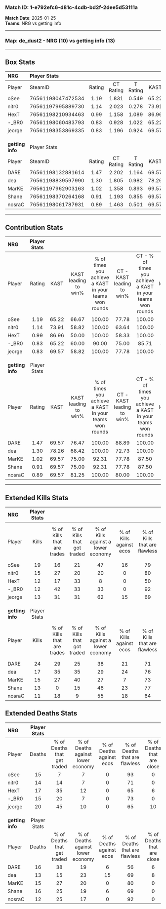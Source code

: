 ### Match ID: 1-e792efc6-d81c-4cdb-bd2f-2dee5d53111a  
**Match Date**: 2025-01-25  
**Teams**: NRG vs getting info  

---  

### **Map**: de_dust2 - NRG (10) vs getting info (13)  
---  

## Box Stats  

| **NRG**          | Player Stats      |        |           |          |       |       |       |         |        |      |     |
| :- | :- | :-: | :-: | :-: | :-: | :-: | :-: | :-: | :-: | :-: | :-: |
| Player           | SteamID           | Rating | CT Rating | T Rating | KAST  |  ADR  | Kills | Assists | Deaths | K/D  | HS% |
| oSee             | 76561198047472534 |  1.19  |   1.831   |  0.549   | 65.22 | 80.0  |  19   |    8    |   15   | 1.27 | 42  |
| nitr0            | 76561197995889730 |  1.14  |   2.023   |  0.278   | 73.91 | 82.1  |  15   |    9    |   14   | 1.07 | 33  |
| HexT             | 76561198210934463 |  0.99  |   1.158   |  1.089   | 86.96 | 63.3  |  12   |    7    |   17   | 0.71 | 66  |
| -_BR0            | 76561198060483793 |  0.83  |   0.928   |  1.022   | 65.22 | 52.9  |  12   |    4    |   15   | 0.80 | 50  |
| jeorge           | 76561198353869335 |  0.83  |   1.196   |  0.924   | 69.57 | 68.3  |  13   |    3    |   20   | 0.65 | 53  |
|                  |                   |        |           |          |       |       |       |         |        |      |     |
|                  |                   |        |           |          |       |       |       |         |        |      |     |
|                  |                   |        |           |          |       |       |       |         |        |      |     |
| **getting info** | Player Stats      |        |           |          |       |       |       |         |        |      |     |
| Player           | SteamID           | Rating | CT Rating | T Rating | KAST  |  ADR  | Kills | Assists | Deaths | K/D  | HS% |
| DARE             | 76561198132881614 |  1.47  |   2.202   |  1.164   | 69.57 | 107.9 |  24   |    6    |   16   | 1.50 | 66  |
| dea              | 76561198839597990 |  1.30  |   1.805   |  0.982   | 78.26 | 91.3  |  17   |    8    |   13   | 1.31 | 58  |
| MarKE            | 76561197962903163 |  1.02  |   1.358   |  0.893   | 69.57 | 65.8  |  15   |    6    |   15   | 1.00 | 40  |
| Shane            | 76561198370264168 |  0.91  |   1.193   |  0.855   | 69.57 | 64.4  |  13   |    5    |   16   | 0.81 | 76  |
| nosraC           | 76561198061787931 |  0.89  |   1.463   |  0.501   | 69.57 | 52.5  |  11   |    4    |   12   | 0.92 | 63  |
---  

## Contribution Stats  

| **NRG**          | Player Stats |       |                      |                                                        |                           |                                                             |                          |                                                            |
| :- | :-: | :-: | :-: | :-: | :-: | :-: | :-: | :-: |
| Player           |    Rating    | KAST  | KAST leading to win% | % of times you achieve a KAST in your teams won rounds | CT - KAST leading to win% | CT - % of times you achieve a KAST in your teams won rounds | T - KAST leading to win% | T - % of times you achieve a KAST in your teams won rounds |
| oSee             |     1.19     | 65.22 |        66.67         |                         100.00                         |           77.78           |                           100.00                            |          50.00           |                           100.00                           |
| nitr0            |     1.14     | 73.91 |        58.82         |                         100.00                         |           63.64           |                           100.00                            |          50.00           |                           100.00                           |
| HexT             |     0.99     | 86.96 |        50.00         |                         100.00                         |           58.33           |                           100.00                            |          37.50           |                           100.00                           |
| -_BR0            |     0.83     | 65.22 |        60.00         |                         90.00                          |           75.00           |                            85.71                            |          42.86           |                           100.00                           |
| jeorge           |     0.83     | 69.57 |        58.82         |                         100.00                         |           77.78           |                           100.00                            |          37.50           |                           100.00                           |
|                  |              |       |                      |                                                        |                           |                                                             |                          |                                                            |
|                  |              |       |                      |                                                        |                           |                                                             |                          |                                                            |
|                  |              |       |                      |                                                        |                           |                                                             |                          |                                                            |
| **getting info** | Player Stats |       |                      |                                                        |                           |                                                             |                          |                                                            |
| Player           |    Rating    | KAST  | KAST leading to win% | % of times you achieve a KAST in your teams won rounds | CT - KAST leading to win% | CT - % of times you achieve a KAST in your teams won rounds | T - KAST leading to win% | T - % of times you achieve a KAST in your teams won rounds |
| DARE             |     1.47     | 69.57 |        76.47         |                         100.00                         |           88.89           |                           100.00                            |          62.50           |                           100.00                           |
| dea              |     1.30     | 78.26 |        68.42         |                         100.00                         |           72.73           |                           100.00                            |          62.50           |                           100.00                           |
| MarKE            |     1.02     | 69.57 |        75.00         |                         92.31                          |           77.78           |                            87.50                            |          71.43           |                           100.00                           |
| Shane            |     0.91     | 69.57 |        75.00         |                         92.31                          |           77.78           |                            87.50                            |          71.43           |                           100.00                           |
| nosraC           |     0.89     | 69.57 |        81.25         |                         100.00                         |           80.00           |                           100.00                            |          83.33           |                           100.00                           |
---  

## Extended Kills Stats  

| **NRG**          | Player Stats |                            |                            |                                    |                         |                              |                                 |                                       |                    |           |
| :- | :-: | :-: | :-: | :-: | :-: | :-: | :-: | :-: | :-: | :-: |
| Player           |    Kills     | % of Kills that are trades | % of Kills that got traded | % of Kills against a lower economy | % of Kills against ecos | % of Kills that are flawless | % of Kills that are close duels | % of Kills that are assisted by flash | Pistol Round Kills | AWP Kills |
| oSee             |      19      |             16             |             21             |                 47                 |           16            |              79              |                5                |                   5                   |         12         |     0     |
| nitr0            |      15      |             27             |             20             |                 20                 |            0            |              80              |                0                |                  20                   |         0          |     1     |
| HexT             |      12      |             17             |             33             |                 8                  |            0            |              50              |                0                |                   8                   |         0          |     2     |
| -_BR0            |      12      |             42             |             33             |                 33                 |            0            |              92              |                8                |                   8                   |         0          |     0     |
| jeorge           |      13      |             31             |             31             |                 62                 |           15            |              69              |                0                |                  31                   |         0          |     0     |
|                  |              |                            |                            |                                    |                         |                              |                                 |                                       |                    |           |
|                  |              |                            |                            |                                    |                         |                              |                                 |                                       |                    |           |
|                  |              |                            |                            |                                    |                         |                              |                                 |                                       |                    |           |
| **getting info** | Player Stats |                            |                            |                                    |                         |                              |                                 |                                       |                    |           |
| Player           |    Kills     | % of Kills that are trades | % of Kills that got traded | % of Kills against a lower economy | % of Kills against ecos | % of Kills that are flawless | % of Kills that are close duels | % of Kills that are assisted by flash | Pistol Round Kills | AWP Kills |
| DARE             |      24      |             29             |             25             |                 38                 |           21            |              71              |                0                |                   4                   |         0          |     3     |
| dea              |      17      |             35             |             35             |                 29                 |           24            |              76              |                6                |                   0                   |         5          |     1     |
| MarKE            |      15      |             27             |             40             |                 27                 |            7            |              73              |                7                |                   7                   |         2          |     1     |
| Shane            |      13      |             0              |             15             |                 46                 |           23            |              77              |                0                |                  15                   |         0          |     4     |
| nosraC           |      11      |             18             |             9              |                 55                 |           18            |              64              |                9                |                   0                   |         0          |     1     |
## Extended Deaths Stats  

| **NRG**          | Player Stats |                             |                                   |                          |                               |                            |                           |               |
| :- | :-: | :-: | :-: | :-: | :-: | :-: | :-: | :-: |
| Player           |    Deaths    | % of Deaths that get traded | % of Deaths against lower economy | % of Deaths against ecos | % of Deaths that are flawless | % of Deaths that are close | % of Deaths while blinded | Deaths to AWP |
| oSee             |      15      |              7              |                 7                 |            0             |              93               |             0              |             0             |       2       |
| nitr0            |      14      |             14              |                 7                 |            0             |              71               |             0              |             0             |       2       |
| HexT             |      17      |             35              |                12                 |            0             |              65               |             6              |             0             |       1       |
| -_BR0            |      15      |             20              |                 7                 |            0             |              73               |             0              |            13             |       1       |
| jeorge           |      20      |             45              |                10                 |            0             |              65               |             10             |            10             |       1       |
|                  |              |                             |                                   |                          |                               |                            |                           |               |
|                  |              |                             |                                   |                          |                               |                            |                           |               |
|                  |              |                             |                                   |                          |                               |                            |                           |               |
| **getting info** | Player Stats |                             |                                   |                          |                               |                            |                           |               |
| Player           |    Deaths    | % of Deaths that get traded | % of Deaths against lower economy | % of Deaths against ecos | % of Deaths that are flawless | % of Deaths that are close | % of Deaths while blinded | Deaths to AWP |
| DARE             |      16      |             38              |                19                 |            6             |              56               |             6              |             6             |       2       |
| dea              |      13      |             15              |                23                 |            15            |              69               |             8              |            23             |       3       |
| MarKE            |      15      |             27              |                20                 |            0             |              80               |             0              |            20             |       3       |
| Shane            |      16      |             25              |                19                 |            6             |              69               |             0              |            19             |       2       |
| nosraC           |      12      |             25              |                17                 |            0             |              92               |             0              |             0             |       2       |
